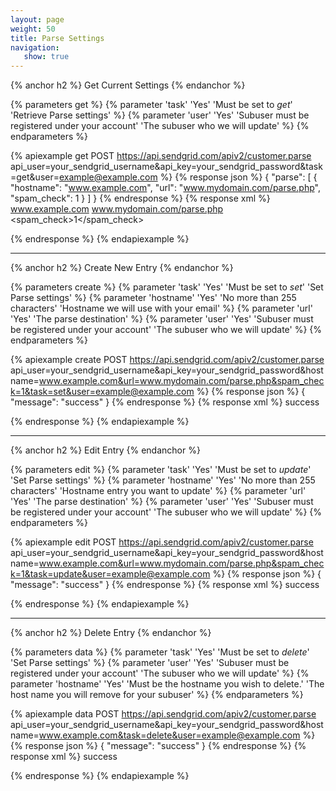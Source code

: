 ```yaml
---
layout: page
weight: 50
title: Parse Settings
navigation:
   show: true
---
```


{% anchor h2 %}
Get Current Settings 
{% endanchor %}


{% parameters get %}
 {% parameter 'task' 'Yes' 'Must be set to *get*' 'Retrieve Parse settings' %}
 {% parameter 'user' 'Yes' 'Subuser must be registered under your account' 'The subuser who we will update' %}
{% endparameters %}


{% apiexample get POST https://api.sendgrid.com/apiv2/customer.parse api_user=your_sendgrid_username&api_key=your_sendgrid_password&task=get&user=example@example.com %}
  {% response json %}
{
  "parse": [
    {
      "hostname": "www.example.com",
      "url": "www.mydomain.com/parse.php",
      "spam_check": 1
    }
  ]
}
  {% endresponse %}
  {% response xml %}
<parse>
   <entry>
      <hostname>www.example.com</hostname>
      <url>www.mydomain.com/parse.php</url>
      <spam_check>1</spam_check>
   </entry>
</parse>

  {% endresponse %}
{% endapiexample %}

* * * * *

{% anchor h2 %}
Create New Entry 
{% endanchor %}


{% parameters create %}
 {% parameter 'task' 'Yes' 'Must be set to *set*' 'Set Parse settings' %}
 {% parameter 'hostname' 'Yes' 'No more than 255 characters' 'Hostname we will use with your email' %}
 {% parameter 'url' 'Yes' 'The parse destination' %}
 {% parameter 'user' 'Yes' 'Subuser must be registered under your account' 'The subuser who we will update' %}
{% endparameters %}


{% apiexample create POST https://api.sendgrid.com/apiv2/customer.parse api_user=your_sendgrid_username&api_key=your_sendgrid_password&hostname=www.example.com&url=www.mydomain.com/parse.php&spam_check=1&task=set&user=example@example.com %}
  {% response json %}
{
  "message": "success"
}
  {% endresponse %}
  {% response xml %}
<result>
   <message>success</message>
</result>

  {% endresponse %}
{% endapiexample %}

* * * * *

{% anchor h2 %}
Edit Entry 
{% endanchor %}


{% parameters edit %}
 {% parameter 'task' 'Yes' 'Must be set to *update*' 'Set Parse settings' %}
 {% parameter 'hostname' 'Yes' 'No more than 255 characters' 'Hostname entry you want to update' %}
 {% parameter 'url' 'Yes' 'The parse destination' %}
 {% parameter 'user' 'Yes' 'Subuser must be registered under your account' 'The subuser who we will update' %}
{% endparameters %}


{% apiexample edit POST https://api.sendgrid.com/apiv2/customer.parse api_user=your_sendgrid_username&api_key=your_sendgrid_password&hostname=www.example.com&url=www.mydomain.com/parse.php&spam_check=1&task=update&user=example@example.com %}
  {% response json %}
{
  "message": "success"
}
  {% endresponse %}
  {% response xml %}
<result>
   <message>success</message>
</result>

  {% endresponse %}
{% endapiexample %}

* * * * *

{% anchor h2 %}
Delete Entry 
{% endanchor %}


{% parameters data %}
 {% parameter 'task' 'Yes' 'Must be set to *delete*' 'Set Parse settings' %}
 {% parameter 'user' 'Yes' 'Subuser must be registered under your account' 'The subuser who we will update' %}
 {% parameter 'hostname' 'Yes' 'Must be the hostname you wish to delete.' 'The host name you will remove for your subuser' %}
{% endparameters %}


{% apiexample data POST https://api.sendgrid.com/apiv2/customer.parse api_user=your_sendgrid_username&api_key=your_sendgrid_password&hostname=www.example.com&task=delete&user=example@example.com %}
  {% response json %}
{
  "message": "success"
}
  {% endresponse %}
  {% response xml %}
<result>
   <message>success</message>
</result>

  {% endresponse %}
{% endapiexample %}
